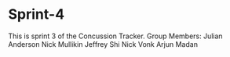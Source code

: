 # Sprint-4
This is sprint 3 of the Concussion Tracker.
Group Members:
Julian Anderson
Nick Mullikin
Jeffrey Shi
Nick Vonk
Arjun Madan
